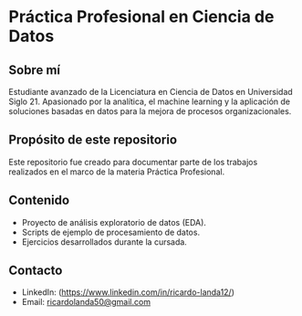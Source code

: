 # Práctica Profesional en Ciencia de Datos

## Sobre mí
Estudiante avanzado de la Licenciatura en Ciencia de Datos en Universidad Siglo 21. Apasionado por la analítica, el machine learning y la aplicación de soluciones basadas en datos para la mejora de procesos organizacionales.

## Propósito de este repositorio
Este repositorio fue creado para documentar parte de los trabajos realizados en el marco de la materia Práctica Profesional.

## Contenido
- Proyecto de análisis exploratorio de datos (EDA).
- Scripts de ejemplo de procesamiento de datos.
- Ejercicios desarrollados durante la cursada.

## Contacto
- LinkedIn: (https://www.linkedin.com/in/ricardo-landa12/)
- Email: ricardolanda50@gmail.com
